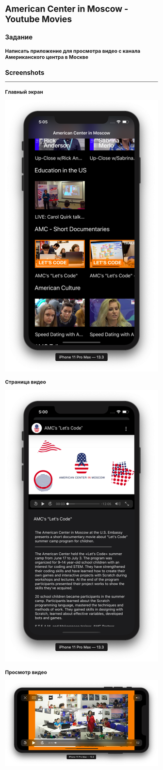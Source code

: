 #  American Center in Moscow - Youtube Movies

## Задание
### Написать приложение для просмотра видео с канала Американского центра в Москве

## Screenshots
-------------------------
### Главный экран
![image](screenshots/1.png)
### Страница видео
![image](screenshots/2.png)
### Просмотр видео
![image](screenshots/3.png)
